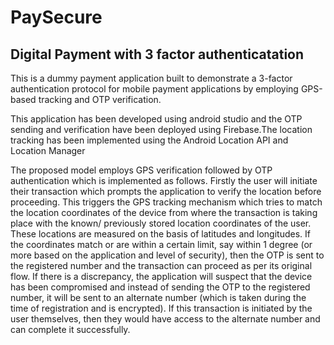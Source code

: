 # PaySecure
 ## Digital Payment with 3 factor authenticatation
 
This is a dummy payment application built to demonstrate a 3-factor authentication protocol for mobile payment applications by employing GPS-based tracking and OTP verification.

This application has been developed using android studio and the OTP sending and verification have been deployed using Firebase.The location tracking has been implemented using the Android Location API and Location Manager

The proposed model employs GPS verification followed by OTP authentication which is implemented as follows. Firstly the user will initiate their transaction which prompts the application to verify the location before proceeding. This triggers the GPS tracking mechanism which tries to match the location coordinates of the device from where the transaction is taking place with the known/ previously stored location coordinates of the user. These locations are measured on the basis of latitudes and longitudes. If the coordinates match or are within a certain limit, say within 1 degree (or more based on the application and level of security), then the OTP is sent to the registered number and the transaction can proceed as per its original flow. If there is a discrepancy, the application will suspect that the device has been compromised and instead of sending the OTP to the registered number, it will be sent to an alternate number (which is taken during the time of registration and is encrypted). If this transaction is initiated by the user themselves, then they would have access to the alternate number and can complete it successfully.


